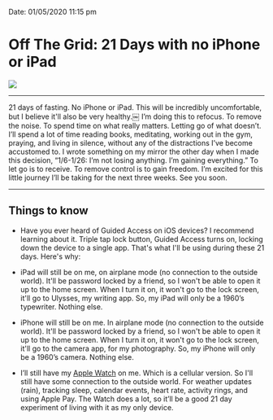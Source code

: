 
Date: 01/05/2020 11:15 pm

# Off The Grid: 21 Days with no iPhone or iPad

![][image-1]

---- 

21 days of fasting. No iPhone or iPad. This will be incredibly uncomfortable, but I believe it'll also be very healthy.￼ I’m doing this to refocus. To remove the noise. To spend time on what really matters. Letting go of what doesn’t. I’ll spend a lot of time reading books, meditating, working out in the gym, praying, and living in silence, without any of the distractions I’ve become accustomed to. I wrote something on my mirror the other day when I made this decision, “1/6-1/26: I’m not losing anything. I’m gaining everything.” To let go is to receive. To remove control is to gain freedom. I’m excited for this little journey I’ll be taking for the next three weeks. See you soon.

---- 

## Things to know

- Have you ever heard of Guided Access on iOS devices? I recommend learning about it. Triple tap lock button, Guided Access turns on, locking down the device to a single app. That's what I'll be using during these 21 days. Here's why:

- iPad will still be on me, on airplane mode (no connection to the outside world). It'll be password locked by a friend, so I won't be able to open it up to the home screen. When I turn it on, it won't go to the lock screen, it'll go to Ulysses, my writing app. So, my iPad will only be a 1960’s typewriter. Nothing else.

- iPhone will still be on me. In airplane mode (no connection to the outside world). It'll be password locked by a friend, so I won't be able to open it up to the home screen. When I turn it on, it won't go to the lock screen, it'll go to the camera app, for my photography. So, my iPhone will only be a 1960’s camera. Nothing else.

- I’ll still have my [Apple Watch][1] on me. Which is a cellular version. So I'll still have some connection to the outside world. For weather updates (rain), tracking sleep, calendar events, heart rate, activity rings, and using Apple Pay. The Watch does a lot, so it’ll be a good 21 day experiment of living with it as my only device.

[1]:	/apple-watch

[image-1]:	https://i.imgur.com/q36Fx5C.png